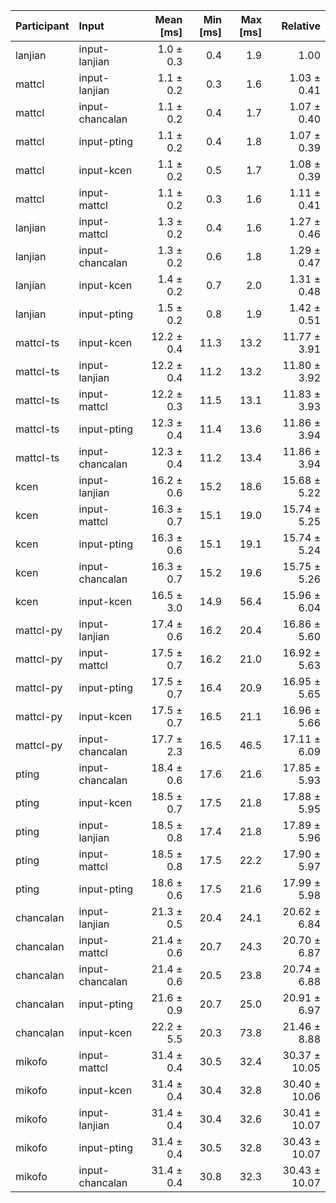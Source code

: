 | Participant | Input | Mean [ms] | Min [ms] | Max [ms] | Relative |
|:---|:---|---:|---:|---:|---:|
| lanjian | input-lanjian | 1.0 ± 0.3 | 0.4 | 1.9 | 1.00 |
| mattcl | input-lanjian | 1.1 ± 0.2 | 0.3 | 1.6 | 1.03 ± 0.41 |
| mattcl | input-chancalan | 1.1 ± 0.2 | 0.4 | 1.7 | 1.07 ± 0.40 |
| mattcl | input-pting | 1.1 ± 0.2 | 0.4 | 1.8 | 1.07 ± 0.39 |
| mattcl | input-kcen | 1.1 ± 0.2 | 0.5 | 1.7 | 1.08 ± 0.39 |
| mattcl | input-mattcl | 1.1 ± 0.2 | 0.3 | 1.6 | 1.11 ± 0.41 |
| lanjian | input-mattcl | 1.3 ± 0.2 | 0.4 | 1.6 | 1.27 ± 0.46 |
| lanjian | input-chancalan | 1.3 ± 0.2 | 0.6 | 1.8 | 1.29 ± 0.47 |
| lanjian | input-kcen | 1.4 ± 0.2 | 0.7 | 2.0 | 1.31 ± 0.48 |
| lanjian | input-pting | 1.5 ± 0.2 | 0.8 | 1.9 | 1.42 ± 0.51 |
| mattcl-ts | input-kcen | 12.2 ± 0.4 | 11.3 | 13.2 | 11.77 ± 3.91 |
| mattcl-ts | input-lanjian | 12.2 ± 0.4 | 11.2 | 13.2 | 11.80 ± 3.92 |
| mattcl-ts | input-mattcl | 12.2 ± 0.3 | 11.5 | 13.1 | 11.83 ± 3.93 |
| mattcl-ts | input-pting | 12.3 ± 0.4 | 11.4 | 13.6 | 11.86 ± 3.94 |
| mattcl-ts | input-chancalan | 12.3 ± 0.4 | 11.2 | 13.4 | 11.86 ± 3.94 |
| kcen | input-lanjian | 16.2 ± 0.6 | 15.2 | 18.6 | 15.68 ± 5.22 |
| kcen | input-mattcl | 16.3 ± 0.7 | 15.1 | 19.0 | 15.74 ± 5.25 |
| kcen | input-pting | 16.3 ± 0.6 | 15.1 | 19.1 | 15.74 ± 5.24 |
| kcen | input-chancalan | 16.3 ± 0.7 | 15.2 | 19.6 | 15.75 ± 5.26 |
| kcen | input-kcen | 16.5 ± 3.0 | 14.9 | 56.4 | 15.96 ± 6.04 |
| mattcl-py | input-lanjian | 17.4 ± 0.6 | 16.2 | 20.4 | 16.86 ± 5.60 |
| mattcl-py | input-mattcl | 17.5 ± 0.7 | 16.2 | 21.0 | 16.92 ± 5.63 |
| mattcl-py | input-pting | 17.5 ± 0.7 | 16.4 | 20.9 | 16.95 ± 5.65 |
| mattcl-py | input-kcen | 17.5 ± 0.7 | 16.5 | 21.1 | 16.96 ± 5.66 |
| mattcl-py | input-chancalan | 17.7 ± 2.3 | 16.5 | 46.5 | 17.11 ± 6.09 |
| pting | input-chancalan | 18.4 ± 0.6 | 17.6 | 21.6 | 17.85 ± 5.93 |
| pting | input-kcen | 18.5 ± 0.7 | 17.5 | 21.8 | 17.88 ± 5.95 |
| pting | input-lanjian | 18.5 ± 0.8 | 17.4 | 21.8 | 17.89 ± 5.96 |
| pting | input-mattcl | 18.5 ± 0.8 | 17.5 | 22.2 | 17.90 ± 5.97 |
| pting | input-pting | 18.6 ± 0.6 | 17.5 | 21.6 | 17.99 ± 5.98 |
| chancalan | input-lanjian | 21.3 ± 0.5 | 20.4 | 24.1 | 20.62 ± 6.84 |
| chancalan | input-mattcl | 21.4 ± 0.6 | 20.7 | 24.3 | 20.70 ± 6.87 |
| chancalan | input-chancalan | 21.4 ± 0.6 | 20.5 | 23.8 | 20.74 ± 6.88 |
| chancalan | input-pting | 21.6 ± 0.9 | 20.7 | 25.0 | 20.91 ± 6.97 |
| chancalan | input-kcen | 22.2 ± 5.5 | 20.3 | 73.8 | 21.46 ± 8.88 |
| mikofo | input-mattcl | 31.4 ± 0.4 | 30.5 | 32.4 | 30.37 ± 10.05 |
| mikofo | input-kcen | 31.4 ± 0.4 | 30.4 | 32.8 | 30.40 ± 10.06 |
| mikofo | input-lanjian | 31.4 ± 0.4 | 30.4 | 32.6 | 30.41 ± 10.07 |
| mikofo | input-pting | 31.4 ± 0.4 | 30.5 | 32.8 | 30.43 ± 10.07 |
| mikofo | input-chancalan | 31.4 ± 0.4 | 30.8 | 32.3 | 30.43 ± 10.07 |
